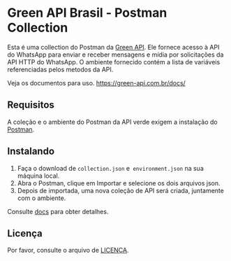# Green API Brasil - Postman Collection

Esta é uma collection do Postman da [Green API](https://green-api.com.br/). Ele fornece acesso à API do WhatsApp para enviar e receber mensagens e mídia por solicitações da API HTTP do WhatsApp. O ambiente fornecido contém a lista de variáveis referenciadas pelos metodos da API.

Veja os documentos para uso.
https://green-api.com.br/docs/

## Requisitos

A coleção e o ambiente do Postman da API verde exigem a instalação do [Postman](https://www.getpostman.com/).

## Instalando

1) Faça o download de `collection.json` e` environment.json` na sua máquina local.
2) Abra o Postman, clique em Importar e selecione os dois arquivos json.
3) Depois de importada, uma nova coleção de API será criada, juntamente com o ambiente.

Consulte [docs](https://green-api.com.br/docs/) para obter detalhes.

## Licença

Por favor, consulte o arquivo de [LICENÇA](LICENSE).